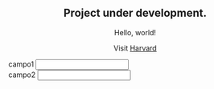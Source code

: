 <html lang="en">
  <body>
    <h2 style="text-align:center;">Project under development.</h2>
    <p style="text-align:center;">Hello, world!</p>
    <p></p>
    <p style="text-align:center;">Visit <a href="https://www.harvard.edu/">Harvard</a></p>
       <div style="text-align:left;" class="input-group input-group-sm mb-3">
       <span class="input-group-number" id="inputGroup-sizing-sm">campo1</span>
       <input type="text" class="form-control" aria-label="Sizing example input" aria-describedby="inputGroup-sizing-sm">
            <div style="text-align:left;" class="input-group input-group-sm mb-3">
            <span class="input-group-number" id="inputGroup-sizing-sm">campo2</span>
            <input type="text" class="form-control" aria-label="Sizing example input" aria-describedby="inputGroup-sizing-sm">
       </div>
       </div>
  </body>
</html>
